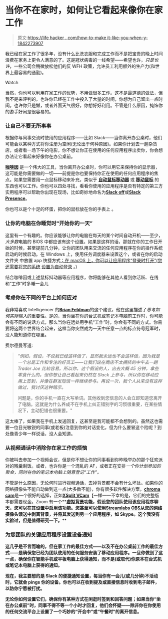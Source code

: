 # 当你不在家时，如何让它看起来像你在家工作

> 原文:[https://life hacker . com/how-to-make it-like-you-when-y-1842273907](https://lifehacker.com/how-to-make-it-look-like-youre-working-from-home-when-y-1842273907)

我已经在家工作了很多年，没有什么比洗衣服和完成工作而不是把宝贵的晚上时间浪费在家务上更令人满意的了。这是冠状病毒的一线希望——希望也许，*只是也许*，一些公司会稍微放松他们的反 WFH 政策，允许员工利用额外的生产力(和世界上最容易的通勤)。

Watch

当然，你也可以利用在家工作的优势，不用做很多工作。这不是最道德的做法，但我不是来评判的。也许你已经在工作中投入了大量的时间，你想为自己留出一点时间。也许你只是懒，或者外面天气很好，你想好好利用。不管是什么原因，掩饰你的游手好闲是很容易的。

### 让自己不要无所事事

根据你与同事交流时使用的应用程序——比如 Slack——当你离开办公桌时，他们可能会以某种方式将你注册为空闲(无论出于何种原因)。如果你计划去一趟杂货店，或者看一场下午的电影，你不想让你正在使用的任何应用程序出卖你，你会想办法让它看起来好像你在办公桌前。

[**咖啡因**](https://lifehacker.com/prevent-your-windows-pc-from-sleeping-with-caffeinated-1832271248) 是一个伟大的工具，当你离开办公桌时，你可以用它来保持你的显示器，这可能是你需要做的一切——前提是你也要保持你正在使用的任何应用程序的焦点。如果您需要用一点鼠标移动来补充，类似于 [**自动鼠标移动器**](https://www.murgee.com/auto-mouse-mover/) 或 [**移动鼠标**](https://www.microsoft.com/en-us/p/move-mouse/9nq4ql59xlbf?activetab=pivot:overviewtab) 的东西也可以工作。你也可以四处寻找，看看你使用的应用程序是否有特定的第三方实用程序可以帮助你出现在现场，比如奇妙地命名为[**Slack off**](https://slackoff.app/)或[**Slack Presence**](https://slackpresence.com/)。

你也可以是个十足的坏蛋，把你的鼠标放在你的手表上 。

### 让你的电脑在你睡觉时“开始你的一天”

这里有一个有趣的。你应该能够让你的电脑在每天的某个时间自动开机——至少，*大多数*电脑的 BIOS 中都应该有这个设置。如果是这样的话，那就在你的工作日开始的时候，甚至提前几分钟，让你的团队用来交流的任何应用程序在你的操作系统启动的时候启动。在 Windows 上，使用任务调度器来设置这个，或者在你的启动文件夹 中放置 app 快捷方式[；在 macOS 上，你可以让应用程序“登录时打开”(您还需要将您的系统](https://support.microsoft.com/en-us/help/4026268/windows-10-change-startup-apps) [设置为自动登录](https://lifehacker.com/how-to-log-into-your-computer-automatically-5834612) 。)

结合咖啡因或上述鼠标抖动器等应用程序，你将能够在其他人看到你活跃、在线和“工作”时多睡一会儿

### 考虑你在不同的平台上如何应对

我非常喜欢 Intelligencer 的[**Brian Feldman**](https://nymag.com/intelligencer/2020/03/why-you-shouldnt-capitalize-words-on-slack.html)的这个建议，他在这里描述了*思考如何实际输入*的重要性。是的，当你坐在你的台式机或笔记本电脑前工作时，你可能会有不同的说话方式，那么当你在远处用手机“工作”时，你会有不同的方式。你需要将这两个世界结合起来，这样当你突然成为一天中任意一点的标点符号冠军时，没人能知道你在哪里。

费尔德曼写道:

> *“例如，假设，不说我已经这样做了，显然我永远也不会这样做，因为我是一个总是工作和专注的好员工——让我们说在商店不太拥挤的中午去一趟 Trader Joe 比较容易。所以你，这个假设的人，出去大概 45 分钟，拿些零食什么的。但你想让自己看起来仍然在 Slack 上参与，所以你在移动应用上签到，并像在群发短信一样继续参与。再说一次，我个人从来没有这样做过，我讨厌这种暗示。*
> 
> 问题是，你的手机一直在大写单词。其他收到您信息的人会立即知道您离开了电脑。这就是为什么养成不在手机上纠正错别字的习惯很重要，在某些情况下，主动犯错也很重要。"

这太棒了，如果我在手机上发送回复，这甚至是我可能都不会想到的。虽然这也需要一位目光敏锐的同事(或老板)注意到你的对话变化，但为什么要冒这个险呢？到处像青少年一样说话，没人会知道。

### 从视频通话中消除你在家工作的烦恼

你被叫去参加一个视频会议，但是你不想让你的同事看到你昨晚举办的那个狂欢派对的残羹剩饭。或者，也许你是一个混乱的 AF，或者正在安排*一个你计划参加的聚会，同时在你的笔记本电脑上随意登记“工作”。*

不管是什么原因，无论何时进行视频通话，去掉背景都不会有什么坏处。如果你的网络摄像头不能自动做到这一点(大多数不能)，你有很多软件解决方案。[**chroma cam**](https://www.chromacam.me/)是一个很好的选择，正如[**XSplit VCam**](https://www.xsplit.com/vcam)【一样——不幸的是，它们的完整版本都需要现金。Zoom 有一个**[**虚拟背景**](https://support.zoom.us/hc/en-us/articles/210707503-Virtual-Background)**功能，假设您的团队使用该应用程序聊天，您可以在其设置中启用该功能。您甚至可以使用[**Streamlabs OBS**](https://streamlabs.com/)从您的网络摄像头馈送中剥离背景，并将其发送到另一个应用程序，如 Skype。这个我没有实验过，但是值得研究一下。****

### ****为您团队的关键应用程序设置设备通知****

****这几乎是不言而喻的，但在家工作的最佳方式——以及不在办公桌前工作的最佳方式——是确保您已经为团队使用的任何服务安装了移动应用程序。一旦你做到了这一点，确保你在智能手机或平板电脑上获得通知，而不是(或取代)你原本在台式机或笔记本电脑上获得的通知。****

****现在，我主要想的是 Slack 的便捷通知设置，每当你有一会儿(或几分钟)不活动时，它就会 pings 你的设备。你也可以在收到提及或直接信息时收到电子邮件，以防你宁愿被打扰。****

****无论你如何设置它们，确保你有某种方式在闲逛时签到和回答问题；如果当你“坐在办公桌前”时，同事不得不等一个小时才回复，他们会怀疑——除非你在你使用的任何交流平台上设置了一个巧妙的“开会中”或“午餐时”的离开信息。****